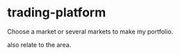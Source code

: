 # trading-platform

Choose a market or several markets to make my portfolio.

also relate to the area.

